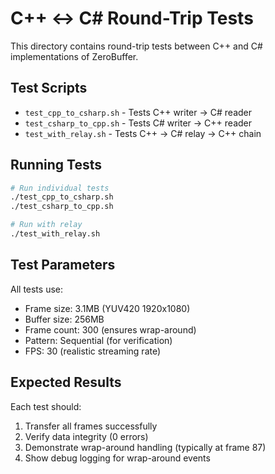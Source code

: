 # C++ ↔ C# Round-Trip Tests

This directory contains round-trip tests between C++ and C# implementations of ZeroBuffer.

## Test Scripts

- `test_cpp_to_csharp.sh` - Tests C++ writer → C# reader
- `test_csharp_to_cpp.sh` - Tests C# writer → C++ reader  
- `test_with_relay.sh` - Tests C++ → C# relay → C++ chain

## Running Tests

```bash
# Run individual tests
./test_cpp_to_csharp.sh
./test_csharp_to_cpp.sh

# Run with relay
./test_with_relay.sh
```

## Test Parameters

All tests use:
- Frame size: 3.1MB (YUV420 1920x1080)
- Buffer size: 256MB
- Frame count: 300 (ensures wrap-around)
- Pattern: Sequential (for verification)
- FPS: 30 (realistic streaming rate)

## Expected Results

Each test should:
1. Transfer all frames successfully
2. Verify data integrity (0 errors)
3. Demonstrate wrap-around handling (typically at frame 87)
4. Show debug logging for wrap-around events